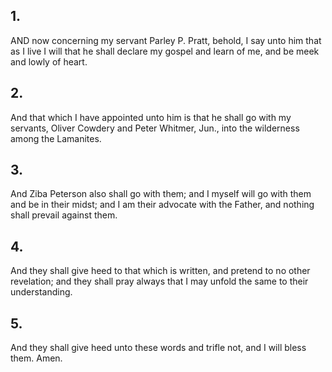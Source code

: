 ## 1.
AND now concerning my servant Parley P. Pratt, behold, I say unto him that as I live I will that he shall declare my gospel and learn of me, and be meek and lowly of heart.
## 2.
And that which I have appointed unto him is that he shall go with my servants, Oliver Cowdery and Peter Whitmer, Jun., into the wilderness among the Lamanites.
## 3.
And Ziba Peterson also shall go with them; and I myself will go with them and be in their midst; and I am their advocate with the Father, and nothing shall prevail against them.
## 4.
And they shall give heed to that which is written, and pretend to no other revelation; and they shall pray always that I may unfold the same to their understanding.
## 5.
And they shall give heed unto these words and trifle not, and I will bless them. Amen.
